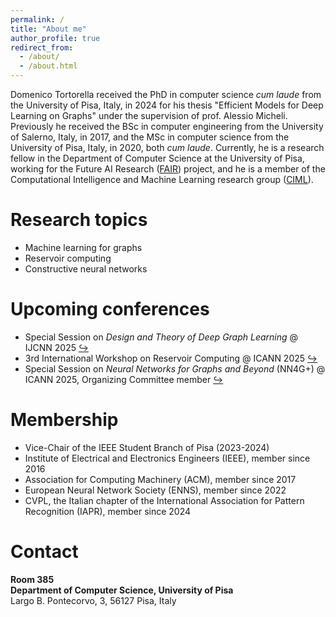 ```yaml
---
permalink: /
title: "About me"
author_profile: true
redirect_from: 
  - /about/
  - /about.html
---
```


Domenico Tortorella received the PhD in computer science *cum laude* from the University of Pisa, Italy, in 2024 for his thesis "Efficient Models for Deep Learning on Graphs" under the supervision of prof. Alessio Micheli. Previously he received the BSc in computer engineering from the University of Salerno, Italy, in 2017, and the MSc in computer science from the University of Pisa, Italy, in 2020, both *cum laude*. Currently, he is a research fellow in the Department of Computer Science at the University of Pisa, working for the Future AI Research ([FAIR](https://fondazione-fair.it/)) project, and he is a member of the Computational Intelligence and Machine Learning research group ([CIML](https://ciml.di.unipi.it/)).

# Research topics
- Machine learning for graphs
- Reservoir computing
- Constructive neural networks

# Upcoming conferences
- Special Session on *Design and Theory of Deep Graph Learning* @ IJCNN 2025 [↪](https://sites.google.com/view/dtdgl-2025)
- 3rd International Workshop on Reservoir Computing @ ICANN 2025 [↪](https://sites.google.com/view/reservoircomputing2025)
- Special Session on *Neural Networks for Graphs and Beyond* (NN4G+) @ ICANN 2025, Organizing Committee member [↪](https://sites.google.com/view/nn4g2025)

# Membership
- Vice-Chair of the IEEE Student Branch of Pisa (2023-2024)
- Institute of Electrical and Electronics Engineers (IEEE), member since 2016
- Association for Computing Machinery (ACM), member since 2017
- European Neural Network Society (ENNS), member since 2022
- CVPL, the Italian chapter of the International Association for Pattern Recognition (IAPR), member since 2024

# Contact
**Room 385**  
**Department of Computer Science, University of Pisa**  
Largo B. Pontecorvo, 3, 56127 Pisa, Italy
